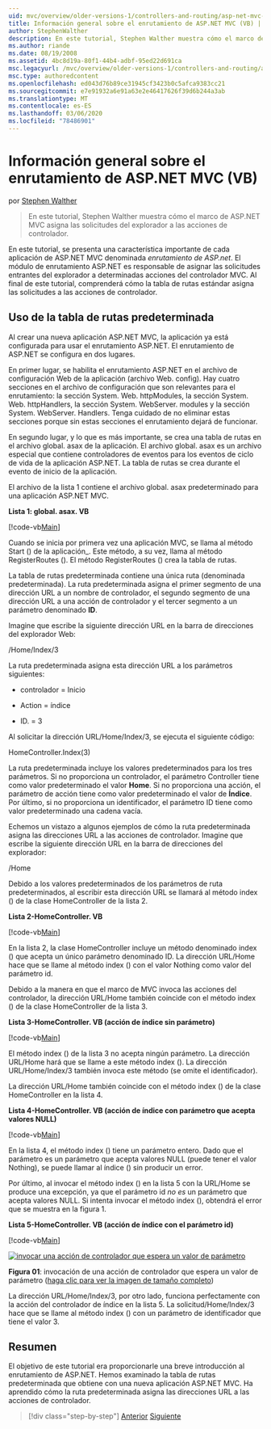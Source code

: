 ```yaml
---
uid: mvc/overview/older-versions-1/controllers-and-routing/asp-net-mvc-routing-overview-vb
title: Información general sobre el enrutamiento de ASP.NET MVC (VB) | Microsoft Docs
author: StephenWalther
description: En este tutorial, Stephen Walther muestra cómo el marco de ASP.NET MVC asigna las solicitudes del explorador a las acciones de controlador.
ms.author: riande
ms.date: 08/19/2008
ms.assetid: 4bc8d19a-80f1-44b4-adbf-95ed22d691ca
msc.legacyurl: /mvc/overview/older-versions-1/controllers-and-routing/asp-net-mvc-routing-overview-vb
msc.type: authoredcontent
ms.openlocfilehash: ed043d76b89ce31945cf3423b0c5afca9383cc21
ms.sourcegitcommit: e7e91932a6e91a63e2e46417626f39d6b244a3ab
ms.translationtype: MT
ms.contentlocale: es-ES
ms.lasthandoff: 03/06/2020
ms.locfileid: "78486901"
---
```

# <a name="aspnet-mvc-routing-overview-vb"></a>Información general sobre el enrutamiento de ASP.NET MVC (VB)

por [Stephen Walther](https://github.com/StephenWalther)

> En este tutorial, Stephen Walther muestra cómo el marco de ASP.NET MVC asigna las solicitudes del explorador a las acciones de controlador.

En este tutorial, se presenta una característica importante de cada aplicación de ASP.NET MVC denominada *enrutamiento de ASP.net*. El módulo de enrutamiento ASP.NET es responsable de asignar las solicitudes entrantes del explorador a determinadas acciones del controlador MVC. Al final de este tutorial, comprenderá cómo la tabla de rutas estándar asigna las solicitudes a las acciones de controlador.

## <a name="using-the-default-route-table"></a>Uso de la tabla de rutas predeterminada

Al crear una nueva aplicación ASP.NET MVC, la aplicación ya está configurada para usar el enrutamiento ASP.NET. El enrutamiento de ASP.NET se configura en dos lugares.

En primer lugar, se habilita el enrutamiento ASP.NET en el archivo de configuración Web de la aplicación (archivo Web. config). Hay cuatro secciones en el archivo de configuración que son relevantes para el enrutamiento: la sección System. Web. httpModules, la sección System. Web. httpHandlers, la sección System. WebServer. modules y la sección System. WebServer. Handlers. Tenga cuidado de no eliminar estas secciones porque sin estas secciones el enrutamiento dejará de funcionar.

En segundo lugar, y lo que es más importante, se crea una tabla de rutas en el archivo global. asax de la aplicación. El archivo global. asax es un archivo especial que contiene controladores de eventos para los eventos de ciclo de vida de la aplicación ASP.NET. La tabla de rutas se crea durante el evento de inicio de la aplicación.

El archivo de la lista 1 contiene el archivo global. asax predeterminado para una aplicación ASP.NET MVC.

**Lista 1: global. asax. VB**

[!code-vb[Main](asp-net-mvc-routing-overview-vb/samples/sample1.vb)]

Cuando se inicia por primera vez una aplicación MVC, se llama al método Start () de la aplicación\_. Este método, a su vez, llama al método RegisterRoutes (). El método RegisterRoutes () crea la tabla de rutas.

La tabla de rutas predeterminada contiene una única ruta (denominada predeterminada). La ruta predeterminada asigna el primer segmento de una dirección URL a un nombre de controlador, el segundo segmento de una dirección URL a una acción de controlador y el tercer segmento a un parámetro denominado **ID**.

Imagine que escribe la siguiente dirección URL en la barra de direcciones del explorador Web:

/Home/Index/3

La ruta predeterminada asigna esta dirección URL a los parámetros siguientes:

- controlador = Inicio

- Action = índice

- ID. = 3

Al solicitar la dirección URL/Home/Index/3, se ejecuta el siguiente código:

HomeController.Index(3)

La ruta predeterminada incluye los valores predeterminados para los tres parámetros. Si no proporciona un controlador, el parámetro Controller tiene como valor predeterminado el valor **Home**. Si no proporciona una acción, el parámetro de acción tiene como valor predeterminado el valor de **Índice**. Por último, si no proporciona un identificador, el parámetro ID tiene como valor predeterminado una cadena vacía.

Echemos un vistazo a algunos ejemplos de cómo la ruta predeterminada asigna las direcciones URL a las acciones de controlador. Imagine que escribe la siguiente dirección URL en la barra de direcciones del explorador:

/Home

Debido a los valores predeterminados de los parámetros de ruta predeterminados, al escribir esta dirección URL se llamará al método index () de la clase HomeController de la lista 2.

**Lista 2-HomeController. VB**

[!code-vb[Main](asp-net-mvc-routing-overview-vb/samples/sample2.vb)]

En la lista 2, la clase HomeController incluye un método denominado index () que acepta un único parámetro denominado ID. La dirección URL/Home hace que se llame al método index () con el valor Nothing como valor del parámetro id.

Debido a la manera en que el marco de MVC invoca las acciones del controlador, la dirección URL/Home también coincide con el método index () de la clase HomeController de la lista 3.

**Lista 3-HomeController. VB (acción de índice sin parámetro)**

[!code-vb[Main](asp-net-mvc-routing-overview-vb/samples/sample3.vb)]

El método index () de la lista 3 no acepta ningún parámetro. La dirección URL/Home hará que se llame a este método index (). La dirección URL/Home/Index/3 también invoca este método (se omite el identificador).

La dirección URL/Home también coincide con el método index () de la clase HomeController en la lista 4.

**Lista 4-HomeController. VB (acción de índice con parámetro que acepta valores NULL)**

[!code-vb[Main](asp-net-mvc-routing-overview-vb/samples/sample4.vb)]

En la lista 4, el método index () tiene un parámetro entero. Dado que el parámetro es un parámetro que acepta valores NULL (puede tener el valor Nothing), se puede llamar al índice () sin producir un error.

Por último, al invocar el método index () en la lista 5 con la URL/Home se produce una excepción, ya que el parámetro id *no es* un parámetro que acepta valores NULL. Si intenta invocar el método index (), obtendrá el error que se muestra en la figura 1.

**Lista 5-HomeController. VB (acción de índice con el parámetro id)**

[!code-vb[Main](asp-net-mvc-routing-overview-vb/samples/sample5.vb)]

[![invocar una acción de controlador que espera un valor de parámetro](asp-net-mvc-routing-overview-vb/_static/image1.jpg)](asp-net-mvc-routing-overview-vb/_static/image1.png)

**Figura 01**: invocación de una acción de controlador que espera un valor de parámetro ([haga clic para ver la imagen de tamaño completo](asp-net-mvc-routing-overview-vb/_static/image2.png))

La dirección URL/Home/Index/3, por otro lado, funciona perfectamente con la acción del controlador de índice en la lista 5. La solicitud/Home/Index/3 hace que se llame al método index () con un parámetro de identificador que tiene el valor 3.

## <a name="summary"></a>Resumen

El objetivo de este tutorial era proporcionarle una breve introducción al enrutamiento de ASP.NET. Hemos examinado la tabla de rutas predeterminada que obtiene con una nueva aplicación ASP.NET MVC. Ha aprendido cómo la ruta predeterminada asigna las direcciones URL a las acciones de controlador.

> [!div class="step-by-step"]
> [Anterior](creating-an-action-cs.md)
> [Siguiente](understanding-action-filters-vb.md)
